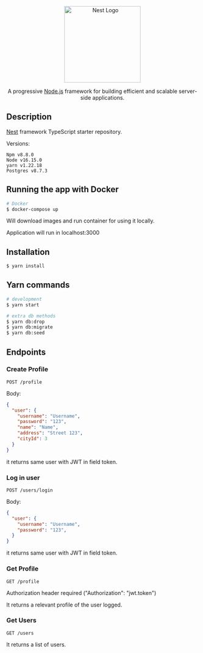 <p align="center">
  <a href="http://nestjs.com/" target="blank"><img src="https://nestjs.com/img/logo-small.svg" width="200" alt="Nest Logo" /></a>
</p>

[circleci-image]: https://img.shields.io/circleci/build/github/nestjs/nest/master?token=abc123def456
[circleci-url]: https://circleci.com/gh/nestjs/nest

  <p align="center">A progressive <a href="http://nodejs.org" target="_blank">Node.js</a> framework for building efficient and scalable server-side applications.</p>
    <p align="center">
</p>

## Description

[Nest](https://github.com/nestjs/nest) framework TypeScript starter repository.

Versions:
```
Npm v8.8.0
Node v16.15.0
yarn v1.22.18
Postgres v8.7.3
```

## Running the app with Docker

```bash
# Docker
$ docker-compose up
```

Will download images and run container for using it locally. 

Application will run in localhost:3000 

## Installation

```bash
$ yarn install
```

## Yarn commands

```bash
# development
$ yarn start

# extra db methods
$ yarn db:drop
$ yarn db:migrate
$ yarn db:seed
```

## Endpoints

### Create Profile

```
POST /profile
```
Body:
```json
{
  "user": {
    "username": "Username",
    "password": "123",
    "name": "Name",
    "address": "Street 123",
    "cityId": 3
  }
}
```

it returns same user with JWT in field token.


### Log in user
```
POST /users/login
```
Body:
```json
{
  "user": {
    "username": "Username",
    "password": "123",
  }
}
```

it returns same user with JWT in field token.

### Get Profile
```
GET /profile
```

Authorization header required ("Authorization": "jwt.token")

It returns a relevant profile of the user logged.

### Get Users
```
GET /users
```

It returns a list of users.